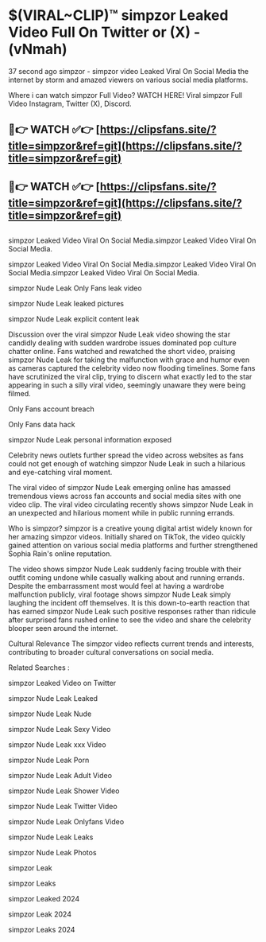 # $(VIRAL~CLIP)™ simpzor Leaked Video Full On Twitter or (X) -(vNmah)
37 second ago simpzor - simpzor video Leaked Viral On Social Media the internet by storm and amazed viewers on various social media platforms.

Where i can watch simpzor Full Video? WATCH HERE! Viral simpzor Full Video Instagram, Twitter (X), Discord.

## 🔴👉 WATCH ✅👉 [https://clipsfans.site/?title=simpzor&ref=git](https://clipsfans.site/?title=simpzor&ref=git)
## 🔴👉 WATCH ✅👉 [https://clipsfans.site/?title=simpzor&ref=git](https://clipsfans.site/?title=simpzor&ref=git)
##
simpzor Leaked Video Viral On Social Media.simpzor Leaked Video Viral On Social Media.

simpzor Leaked Video Viral On Social Media.simpzor Leaked Video Viral On Social Media.simpzor Leaked Video Viral On Social Media.

simpzor Nude Leak Only Fans leak video

simpzor Nude Leak leaked pictures

simpzor Nude Leak explicit content leak

Discussion over the viral simpzor Nude Leak video showing the star candidly dealing with sudden wardrobe issues dominated pop culture chatter online. Fans watched and rewatched the short video, praising simpzor Nude Leak for taking the malfunction with grace and humor even as cameras captured the celebrity video now flooding timelines. Some fans have scrutinized the viral clip, trying to discern what exactly led to the star appearing in such a silly viral video, seemingly unaware they were being filmed.


Only Fans account breach

Only Fans data hack

simpzor Nude Leak personal information exposed

Celebrity news outlets further spread the video across websites as fans could not get enough of watching simpzor Nude Leak in such a hilarious and eye-catching viral moment.


The viral video of simpzor Nude Leak emerging online has amassed tremendous views across fan accounts and social media sites with one video clip. The viral video circulating recently shows simpzor Nude Leak in an unexpected and hilarious moment while in public running errands.


Who is simpzor? simpzor is a creative young digital artist widely known for her amazing simpzor videos. Initially shared on TikTok, the video quickly gained attention on various social media platforms and further strengthened Sophia Rain's online reputation.

The video shows simpzor Nude Leak suddenly facing trouble with their outfit coming undone while casually walking about and running errands. Despite the embarrassment most would feel at having a wardrobe malfunction publicly, viral footage shows simpzor Nude Leak simply laughing the incident off themselves. It is this down-to-earth reaction that has earned simpzor Nude Leak such positive responses rather than ridicule after surprised fans rushed online to see the video and share the celebrity blooper seen around the internet.

Cultural Relevance The simpzor video reflects current trends and interests, contributing to broader cultural conversations on social media.

Related Searches :

simpzor Leaked Video on Twitter

simpzor Nude Leak Leaked

simpzor Nude Leak Nude

simpzor Nude Leak Sexy Video

simpzor Nude Leak xxx Video

simpzor Nude Leak Porn

simpzor Nude Leak Adult Video

simpzor Nude Leak Shower Video

simpzor Nude Leak Twitter Video

simpzor Nude Leak Onlyfans Video

simpzor Nude Leak Leaks

simpzor Nude Leak Photos

simpzor Leak

simpzor Leaks

simpzor Leaked 2024

simpzor Leak 2024

simpzor Leaks 2024

